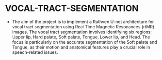# VOCAL-TRACT-SEGMENTATION
- The aim of the project is to implement a Ruthven U-net architecture for vocal tract segmentation using Real Time Magnetic Resonances (rtMR) images. The vocal tract segmentation involves identifying six regions: Upper lip, Hard palate, Soft palate, Tongue, Lower lip, and Head. The focus is particularly on the accurate segmentation of the Soft palate and Tongue, as their motion and anatomical features play a crucial role in speech-related issues.
